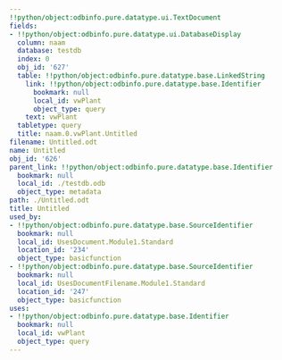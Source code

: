 ```yaml
---
!!python/object:odbinfo.pure.datatype.ui.TextDocument
fields:
- !!python/object:odbinfo.pure.datatype.ui.DatabaseDisplay
  column: naam
  database: testdb
  index: 0
  obj_id: '627'
  table: !!python/object:odbinfo.pure.datatype.base.LinkedString
    link: !!python/object:odbinfo.pure.datatype.base.Identifier
      bookmark: null
      local_id: vwPlant
      object_type: query
    text: vwPlant
  tabletype: query
  title: naam.0.vwPlant.Untitled
filename: Untitled.odt
name: Untitled
obj_id: '626'
parent_link: !!python/object:odbinfo.pure.datatype.base.Identifier
  bookmark: null
  local_id: ./testdb.odb
  object_type: metadata
path: ./Untitled.odt
title: Untitled
used_by:
- !!python/object:odbinfo.pure.datatype.base.SourceIdentifier
  bookmark: null
  local_id: UsesDocument.Module1.Standard
  location_id: '234'
  object_type: basicfunction
- !!python/object:odbinfo.pure.datatype.base.SourceIdentifier
  bookmark: null
  local_id: UsesDocumentFilename.Module1.Standard
  location_id: '247'
  object_type: basicfunction
uses:
- !!python/object:odbinfo.pure.datatype.base.Identifier
  bookmark: null
  local_id: vwPlant
  object_type: query
---
```

